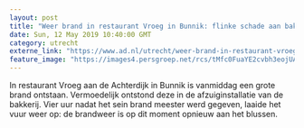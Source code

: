 ```yaml
---
layout: post
title: "Weer brand in restaurant Vroeg in Bunnik: flinke schade aan bakkerij"
date: Sun, 12 May 2019 10:40:00 GMT
category: utrecht
externe_link: "https://www.ad.nl/utrecht/weer-brand-in-restaurant-vroeg-in-bunnik-flinke-schade-aan-bakkerij~a1980db6/"
feature_image: "https://images4.persgroep.net/rcs/tMfc0FuaYE2cvbh3eojUAD04RwA/diocontent/148085385/_fitwidth/400/?appId=21791a8992982cd8da851550a453bd7f&quality=0.7"
---
```


In restaurant Vroeg aan de Achterdijk in Bunnik is vanmiddag een grote brand ontstaan. Vermoedelijk ontstond deze in de afzuiginstallatie van de bakkerij. Vier uur nadat het sein brand meester werd gegeven, laaide het vuur weer op: de brandweer is op dit moment opnieuw aan het blussen.

